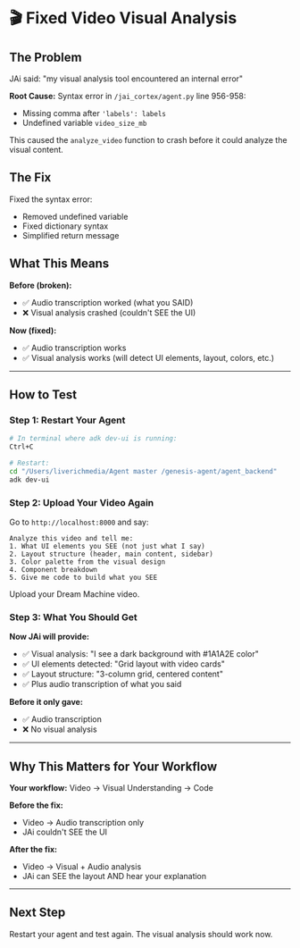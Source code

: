 # 🎬 Fixed Video Visual Analysis

## The Problem

JAi said: "my visual analysis tool encountered an internal error"

**Root Cause:** Syntax error in `/jai_cortex/agent.py` line 956-958:
- Missing comma after `'labels': labels`
- Undefined variable `video_size_mb`

This caused the `analyze_video` function to crash before it could analyze the visual content.

## The Fix

Fixed the syntax error:
- Removed undefined variable
- Fixed dictionary syntax
- Simplified return message

## What This Means

**Before (broken):**
- ✅ Audio transcription worked (what you SAID)
- ❌ Visual analysis crashed (couldn't SEE the UI)

**Now (fixed):**
- ✅ Audio transcription works
- ✅ Visual analysis works (will detect UI elements, layout, colors, etc.)

---

## How to Test

### Step 1: Restart Your Agent

```bash
# In terminal where adk dev-ui is running:
Ctrl+C

# Restart:
cd "/Users/liverichmedia/Agent master /genesis-agent/agent_backend"
adk dev-ui
```

### Step 2: Upload Your Video Again

Go to `http://localhost:8000` and say:

```
Analyze this video and tell me:
1. What UI elements you SEE (not just what I say)
2. Layout structure (header, main content, sidebar)
3. Color palette from the visual design
4. Component breakdown
5. Give me code to build what you SEE
```

Upload your Dream Machine video.

### Step 3: What You Should Get

**Now JAi will provide:**
- ✅ Visual analysis: "I see a dark background with #1A1A2E color"
- ✅ UI elements detected: "Grid layout with video cards"
- ✅ Layout structure: "3-column grid, centered content"
- ✅ Plus audio transcription of what you said

**Before it only gave:**
- ✅ Audio transcription
- ❌ No visual analysis

---

## Why This Matters for Your Workflow

**Your workflow:** Video → Visual Understanding → Code

**Before the fix:**
- Video → Audio transcription only
- JAi couldn't SEE the UI

**After the fix:**
- Video → Visual + Audio analysis
- JAi can SEE the layout AND hear your explanation

---

## Next Step

Restart your agent and test again. The visual analysis should work now.

